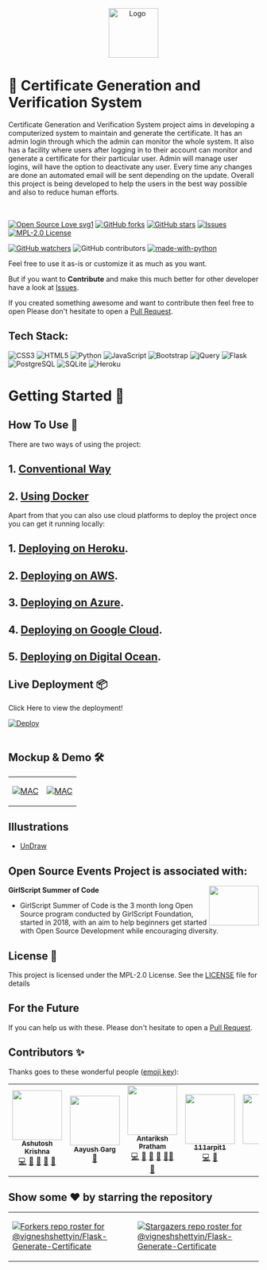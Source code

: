 <div align="center">
<img src="https://raw.githubusercontent.com/vigneshshettyin/Flask-Generate-Certificate/main/static/images/logo.png" alt="Logo" width=100 height=100>
</div>

# 🚀 Certificate Generation and Verification System
Certificate Generation and Verification System project aims in developing a computerized system to maintain and generate the certificate. It has an admin login through which the admin can monitor the whole system. It also has a facility where users after logging in to their account can monitor and generate a certificate for their particular user. Admin will manage user logins, will have the option to deactivate any user. Every time any changes are done an automated email will be sent depending on the update. Overall this project is being developed to help the users in the best way possible and also to reduce human efforts.
<br><br>
&nbsp;&nbsp;&nbsp;&nbsp;&nbsp;&nbsp;&nbsp;&nbsp;&nbsp;&nbsp;&nbsp;&nbsp;&nbsp;&nbsp;&nbsp;&nbsp;&nbsp;&nbsp;&nbsp;&nbsp;&nbsp;&nbsp;&nbsp;&nbsp;&nbsp;&nbsp;&nbsp;&nbsp;&nbsp;&nbsp;

[![Open Source Love svg1](https://badges.frapsoft.com/os/v1/open-source.svg?v=103)](https://github.com/vigneshshettyin/Flask-Generate-Certificate)
[![GitHub forks](https://img.shields.io/github/forks/vigneshshettyin/Flask-Generate-Certificate.svg?style=social&label=Fork&maxAge=2592000)](https://GitHub.com/vigneshshettyin/Flask-Generate-Certificate/network/)
[![GitHub stars](https://img.shields.io/github/stars/vigneshshettyin/Flask-Generate-Certificate.svg?style=social&label=Star&maxAge=2592000)](https://GitHub.com/vigneshshettyin/Flask-Generate-Certificate/stargazers/)
[![Issues](https://img.shields.io/github/issues/vigneshshettyin/Flask-Generate-Certificate.svg?logo=github)](https://github.com/vigneshshettyin/Flask-Generate-Certificate/issues)
[![MPL-2.0 License](https://img.shields.io/github/license/vigneshshettyin/Flask-Generate-Certificate.svg?style=flat-square)](https://github.com/vigneshshettyin/Flask-Generate-Certificate/blob/master/LICENSE)
<!--[![CodeFactor](https://www.codefactor.io/repository/github/vigneshshettyin/flask-generate-certificate/badge)](https://www.codefactor.io/repository/github/vigneshshettyin/flask-generate-certificate)-->
[![GitHub watchers](https://img.shields.io/github/watchers/vigneshshettyin/Flask-Generate-Certificate.svg?style=social&label=Watch&maxAge=2592000)](https://GitHub.com/vigneshshettyin/Flask-Generate-Certificate/watchers/)
![GitHub contributors](https://img.shields.io/github/contributors/vigneshshettyin/Flask-Generate-Certificate)
[![made-with-python](https://img.shields.io/badge/Made%20with-Python-1f425f.svg)](https://www.python.org/)


Feel free to use it as-is or customize it as much as you want.

But if you want to **Contribute** and make this much better for other developer have a look at [Issues](https://github.com/vigneshshettyin/Flask-Generate-Certificate/issues).


If you created something awesome and want to contribute then feel free to open Please don't hesitate to open a [Pull Request](https://github.com/vigneshshettyin/Flask-Generate-Certificate/pulls).

## Tech Stack:
<img alt="CSS3" src="https://img.shields.io/badge/css3%20-%231572B6.svg?&style=for-the-badge&logo=css3&logoColor=white"/> 	<img alt="HTML5" src="https://img.shields.io/badge/html5%20-%23E34F26.svg?&style=for-the-badge&logo=html5&logoColor=white"/> <img alt="Python" src="https://img.shields.io/badge/python%20-%2314354C.svg?&style=for-the-badge&logo=python&logoColor=white"/> <img alt="JavaScript" src="https://img.shields.io/badge/javascript%20-%23323330.svg?&style=for-the-badge&logo=javascript&logoColor=%23F7DF1E"/> <img alt="Bootstrap" src="https://img.shields.io/badge/Bootstrap-563D7C?style=for-the-badge&logo=bootstrap&logoColor=white"/> <img alt="jQuery" src="https://img.shields.io/badge/jQuery-0769AD?style=for-the-badge&logo=jquery&logoColor=white"/> <img alt="Flask" src="https://img.shields.io/badge/Flask-000000?style=for-the-badge&logo=flask&logoColor=white"/> <img alt="PostgreSQL" src="https://img.shields.io/badge/PostgreSQL-316192?style=for-the-badge&logo=postgresql&logoColor=white"/> <img alt="SQLite" src="https://img.shields.io/badge/SQLite-07405E?style=for-the-badge&logo=sqlite&logoColor=white"/> <img alt="Heroku" src="https://img.shields.io/badge/Heroku-430098?style=for-the-badge&logo=heroku&logoColor=white"/>


# Getting Started 🚀

## How To Use 🔧

There are two ways of using the project:

## 1. [Conventional Way](https://github.com/vigneshshettyin/Flask-Generate-Certificate/blob/main/docs/INSTALLATION.md)
## 2. [Using Docker](https://github.com/vigneshshettyin/Flask-Generate-Certificate/blob/main/docs/DOCKER.md)

Apart from that you can also use cloud platforms to deploy the project once you can get it running locally:

## 1. [Deploying on Heroku](#).<br>
## 2. [Deploying on AWS](https://github.com/vigneshshettyin/Flask-Generate-Certificate/blob/main/docs/AWS.md).<br>
## 3. [Deploying on Azure](#).<br>
## 4. [Deploying on Google Cloud](#).<br>
## 5. [Deploying on Digital Ocean](#).<br>


## Live Deployment 📦

Click Here to view the deployment!

[![Deploy](https://www.herokucdn.com/deploy/button.svg)](https://cgvcertify.herokuapp.com/)
<br>
<br>

## Mockup & Demo 🛠️

<table><tr><td valign="top" width="50%">

[![MAC](http://img.youtube.com/vi/6ZH4bZP1RgE/0.jpg)](http://www.youtube.com/watch?v=6ZH4bZP1RgE "MAC MOCKUP")

</td><td valign="top" width="50%">

[![MAC](http://img.youtube.com/vi/Ys2iFw8Bypk/0.jpg)](http://www.youtube.com/watch?v=Ys2iFw8Bypk "MAC DEMO")

</td></tr></table>  


## Illustrations
- [UnDraw](https://undraw.co/illustrations)


## Open Source Events Project is associated with:
<img align="right" src="static\images\events.png" width = "100" height = "80"><b>GirlScript Summer of Code</b>

- GirlScript Summer of Code is the 3 month long Open Source program  conducted by GirlScript Foundation, started in 2018, with an aim to help beginners get started with Open Source Development while encouraging diversity.

## License 📄

This project is licensed under the MPL-2.0 License. See the [LICENSE](./LICENSE) file for details



## For the Future
If you can help us with these. Please don't hesitate to open a [Pull Request](https://github.com/vigneshshettyin/Flask-Generate-Certificate/pulls).

## Contributors ✨

Thanks goes to these wonderful people ([emoji key](https://allcontributors.org/docs/en/emoji-key)):

<!-- ALL-CONTRIBUTORS-LIST:START - Do not remove or modify this section -->
<!-- prettier-ignore-start -->
<!-- markdownlint-disable -->
<table>
  <tr>
    <td align="center"><a href="http://ashutoshkrris.tk"><img src="https://avatars.githubusercontent.com/u/47353498?v=4?s=100" width="100px;" alt=""/><br /><sub><b>Ashutosh Krishna</b></sub></a><br /><a href="https://github.com/vigneshshettyin/Flask-Generate-Certificate/commits?author=ashutoshkrris" title="Code">💻</a> <a href="#design-ashutoshkrris" title="Design">🎨</a> <a href="https://github.com/vigneshshettyin/Flask-Generate-Certificate/issues?q=author%3Aashutoshkrris" title="Bug reports">🐛</a> <a href="#data-ashutoshkrris" title="Data">🔣</a> <a href="#userTesting-ashutoshkrris" title="User Testing">📓</a></td>
    <td align="center"><a href="https://aayush-hub.github.io/Sketch-site/"><img src="https://avatars.githubusercontent.com/u/65889104?v=4?s=100" width="100px;" alt=""/><br /><sub><b>Aayush Garg</b></sub></a><br /><a href="#design-Aayush-hub" title="Design">🎨</a></td>
    <td align="center"><a href="https://github.com/APratham"><img src="https://avatars.githubusercontent.com/u/33273990?v=4?s=100" width="100px;" alt=""/><br /><sub><b>Antariksh Pratham</b></sub></a><br /><a href="https://github.com/vigneshshettyin/Flask-Generate-Certificate/commits?author=APratham" title="Code">💻</a> <a href="#design-APratham" title="Design">🎨</a> <a href="#ideas-APratham" title="Ideas, Planning, & Feedback">🤔</a> <a href="#maintenance-APratham" title="Maintenance">🚧</a> <a href="#mentoring-APratham" title="Mentoring">🧑‍🏫</a> <a href="https://github.com/vigneshshettyin/Flask-Generate-Certificate/commits?author=APratham" title="Documentation">📖</a></td>
    <td align="center"><a href="https://github.com/arpit456jain"><img src="https://avatars.githubusercontent.com/u/55352601?v=4?s=100" width="100px;" alt=""/><br /><sub><b>111arpit1</b></sub></a><br /><a href="https://github.com/vigneshshettyin/Flask-Generate-Certificate/commits?author=arpit456jain" title="Code">💻</a> <a href="#design-arpit456jain" title="Design">🎨</a></td>
    <td align="center"><a href="https://a-kriti.github.io/About/"><img src="https://avatars.githubusercontent.com/u/73133055?v=4?s=100" width="100px;" alt=""/><br /><sub><b>Akriti</b></sub></a><br /><a href="https://github.com/vigneshshettyin/Flask-Generate-Certificate/commits?author=A-kriti" title="Code">💻</a> <a href="https://github.com/vigneshshettyin/Flask-Generate-Certificate/commits?author=A-kriti" title="Documentation">📖</a></td>
  </tr>
</table>

<!-- markdownlint-restore -->
<!-- prettier-ignore-end -->

<!-- ALL-CONTRIBUTORS-LIST:END -->


<!--## Cool Developers🚧

<a href="https://github.com/vigneshshettyin/Flask-Generate-Certificate/graphs/contributors">
  <img src="https://contributors-img.web.app/image?repo=vigneshshettyin/Flask-Generate-Certificate" />
</a>-->

## Show some ❤️ by starring the repository

<table><tr><td valign="top" width="50%">


[![Forkers repo roster for @vigneshshettyin/Flask-Generate-Certificate](https://reporoster.com/forks/vigneshshettyin/Flask-Generate-Certificate)](https://github.com/vigneshshettyin/Flask-Generate-Certificate/network/members)


</td><td valign="top" width="50%">


[![Stargazers repo roster for @vigneshshettyin/Flask-Generate-Certificate](https://reporoster.com/stars/vigneshshettyin/Flask-Generate-Certificate)](https://github.com/vigneshshettyin/Flask-Generate-Certificate/stargazers)


</td></tr></table>  

